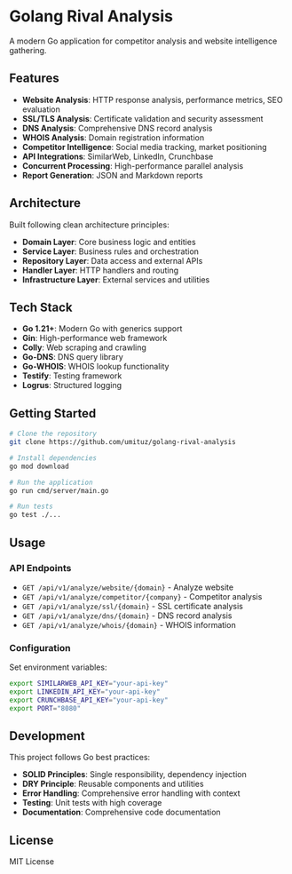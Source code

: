 # Golang Rival Analysis

A modern Go application for competitor analysis and website intelligence gathering.

## Features

- **Website Analysis**: HTTP response analysis, performance metrics, SEO evaluation
- **SSL/TLS Analysis**: Certificate validation and security assessment  
- **DNS Analysis**: Comprehensive DNS record analysis
- **WHOIS Analysis**: Domain registration information
- **Competitor Intelligence**: Social media tracking, market positioning
- **API Integrations**: SimilarWeb, LinkedIn, Crunchbase
- **Concurrent Processing**: High-performance parallel analysis
- **Report Generation**: JSON and Markdown reports

## Architecture

Built following clean architecture principles:

- **Domain Layer**: Core business logic and entities
- **Service Layer**: Business rules and orchestration
- **Repository Layer**: Data access and external APIs
- **Handler Layer**: HTTP handlers and routing
- **Infrastructure Layer**: External services and utilities

## Tech Stack

- **Go 1.21+**: Modern Go with generics support
- **Gin**: High-performance web framework
- **Colly**: Web scraping and crawling
- **Go-DNS**: DNS query library
- **Go-WHOIS**: WHOIS lookup functionality
- **Testify**: Testing framework
- **Logrus**: Structured logging

## Getting Started

```bash
# Clone the repository
git clone https://github.com/umituz/golang-rival-analysis

# Install dependencies  
go mod download

# Run the application
go run cmd/server/main.go

# Run tests
go test ./...
```

## Usage

### API Endpoints

- `GET /api/v1/analyze/website/{domain}` - Analyze website
- `GET /api/v1/analyze/competitor/{company}` - Competitor analysis
- `GET /api/v1/analyze/ssl/{domain}` - SSL certificate analysis
- `GET /api/v1/analyze/dns/{domain}` - DNS record analysis
- `GET /api/v1/analyze/whois/{domain}` - WHOIS information

### Configuration

Set environment variables:

```bash
export SIMILARWEB_API_KEY="your-api-key"
export LINKEDIN_API_KEY="your-api-key"  
export CRUNCHBASE_API_KEY="your-api-key"
export PORT="8080"
```

## Development

This project follows Go best practices:

- **SOLID Principles**: Single responsibility, dependency injection
- **DRY Principle**: Reusable components and utilities
- **Error Handling**: Comprehensive error handling with context
- **Testing**: Unit tests with high coverage
- **Documentation**: Comprehensive code documentation

## License

MIT License